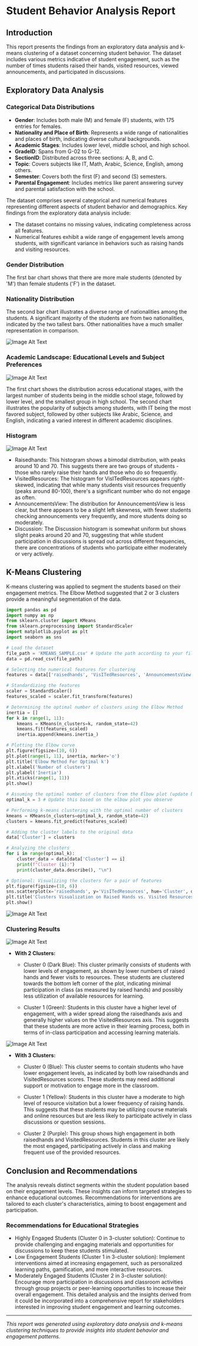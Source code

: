 
# Student Behavior Analysis Report

## Introduction
This report presents the findings from an exploratory data analysis and k-means clustering of a dataset concerning student behavior. The dataset includes various metrics indicative of student engagement, such as the number of times students raised their hands, visited resources, viewed announcements, and participated in discussions.

## Exploratory Data Analysis

### Categorical Data Distributions

- **Gender**: Includes both male (M) and female (F) students, with 175 entries for females.
- **Nationality and Place of Birth**: Represents a wide range of nationalities and places of birth, indicating diverse cultural backgrounds.
- **Academic Stages**: Includes lower level, middle school, and high school.
- **GradeID**: Spans from G-02 to G-12.
- **SectionID**: Distributed across three sections: A, B, and C.
- **Topic**: Covers subjects like IT, Math, Arabic, Science, English, among others.
- **Semester**: Covers both the first (F) and second (S) semesters.
- **Parental Engagement**: Includes metrics like parent answering survey and parental satisfaction with the school.


The dataset comprises several categorical and numerical features representing different aspects of student behavior and demographics. Key findings from the exploratory data analysis include:
- The dataset contains no missing values, indicating completeness across all features.
- Numerical features exhibit a wide range of engagement levels among students, with significant variance in behaviors such as raising hands and visiting resources.
 ### Gender Distribution
The first bar chart shows that there are more male students (denoted by 'M') than female students ('F') in the dataset.

### Nationality Distribution
The second bar chart illustrates a diverse range of nationalities among the students. A significant majority of the students are from two nationalities, indicated by the two tallest bars. Other nationalities have a much smaller representation in comparison.


  ![Image Alt Text](figures1/fig5.png)

  ### Academic Landscape: Educational Levels and Subject Preferences
   ![Image Alt Text](figures1/fig6.png)

 The first chart shows the distribution across educational stages, with the largest number of students being in the middle school stage, followed by lower level, and the smallest group in high school. The second chart illustrates the popularity of subjects among students, with IT being the most favored subject, followed by other subjects like Arabic, Science, and English, indicating a varied interest in different academic disciplines.

  ### Histogram
  ![Image Alt Text](figures1/fig1.png)

- Raisedhands:
This histogram shows a bimodal distribution, with peaks around 10 and 70. This suggests there are two groups of students - those who rarely raise their hands and those who do so frequently.
 - VisitedResources:
The histogram for VisITedResources appears right-skewed, indicating that while many students visit resources frequently (peaks around 80-100), there's a significant number who do not engage as often.
 - AnnouncementsView:
The distribution for AnnouncementsView is less clear, but there appears to be a slight left skewness, with fewer students checking announcements very frequently, and more students doing so moderately.
 - Discussion:
The Discussion histogram is somewhat uniform but shows slight peaks around 20 and 70, suggesting that while student participation in discussions is spread out across different frequencies, there are concentrations of students who participate either moderately or very actively.

## K-Means Clustering
K-means clustering was applied to segment the students based on their engagement metrics. The Elbow Method suggested that 2 or 3 clusters provide a meaningful segmentation of the data.

```python
import pandas as pd
import numpy as np
from sklearn.cluster import KMeans
from sklearn.preprocessing import StandardScaler
import matplotlib.pyplot as plt
import seaborn as sns

# Load the dataset
file_path = 'KMEANS_SAMPLE.csv' # Update the path according to your file system
data = pd.read_csv(file_path)

# Selecting the numerical features for clustering
features = data[['raisedhands', 'VisITedResources', 'AnnouncementsView', 'Discussion']]

# Standardizing the features
scaler = StandardScaler()
features_scaled = scaler.fit_transform(features)

# Determining the optimal number of clusters using the Elbow Method
inertia = []
for k in range(1, 11):
    kmeans = KMeans(n_clusters=k, random_state=42)
    kmeans.fit(features_scaled)
    inertia.append(kmeans.inertia_)

# Plotting the Elbow curve
plt.figure(figsize=(10, 6))
plt.plot(range(1, 11), inertia, marker='o')
plt.title('Elbow Method For Optimal k')
plt.xlabel('Number of clusters')
plt.ylabel('Inertia')
plt.xticks(range(1, 11))
plt.show()

# Assuming the optimal number of clusters from the Elbow plot (update based on your observation)
optimal_k = 3 # Update this based on the elbow plot you observe

# Performing k-means clustering with the optimal number of clusters
kmeans = KMeans(n_clusters=optimal_k, random_state=42)
clusters = kmeans.fit_predict(features_scaled)

# Adding the cluster labels to the original data
data['Cluster'] = clusters

# Analyzing the clusters
for i in range(optimal_k):
    cluster_data = data[data['Cluster'] == i]
    print(f"Cluster {i}:")
    print(cluster_data.describe(), "\n")

# Optional: Visualizing the clusters for a pair of features
plt.figure(figsize=(10, 6))
sns.scatterplot(x='raisedhands', y='VisITedResources', hue='Cluster', data=data, palette='viridis')
plt.title('Clusters Visualization on Raised Hands vs. Visited Resources')
plt.show()
```

![Image Alt Text](figures1/fig2.png)
### Clustering Results

![Image Alt Text](figures1/fig4.png)
- **With 2 Clusters:**
  - Cluster 0 (Dark Blue): This cluster primarily consists of students with lower levels of engagement, as shown by lower numbers of raised hands and fewer visits to resources. These students are clustered towards the bottom left corner of the plot, indicating minimal participation in class (as measured by raised hands) and possibly less utilization of available resources for learning.

  - Cluster 1 (Green): Students in this cluster have a higher level of engagement, with a wider spread along the raisedhands axis and generally higher values on the VisitedResources axis. This suggests that these students are more active in their learning process, both in terms of in-class participation and accessing learning materials.



![Image Alt Text](figures1/fig3.png)
- **With 3 Clusters:**
  - Cluster 0 (Blue): This cluster seems to contain students who have lower engagement levels, as indicated by both low raisedhands and VisitedResources scores. These students may need additional support or motivation to engage more in the classroom.

  - Cluster 1 (Yellow): Students in this cluster have a moderate to high level of resource visitation but a lower frequency of raising hands. This suggests that these students may be utilizing course materials and online resources but are less likely to participate actively in class discussions or question sessions.

  - Cluster 2 (Purple): This group shows high engagement in both raisedhands and VisitedResources. Students in this cluster are likely the most engaged, participating actively in class and making frequent use of the provided resources.

## Conclusion and Recommendations
The analysis reveals distinct segments within the student population based on their engagement levels. These insights can inform targeted strategies to enhance educational outcomes. Recommendations for interventions are tailored to each cluster's characteristics, aiming to boost engagement and participation.

### Recommendations for Educational Strategies
- Highly Engaged Students (Cluster 0 in 3-cluster solution): Continue to provide challenging and engaging materials and opportunities for discussions to keep these students stimulated.
- Low Engagement Students (Cluster 1 in 3-cluster solution): Implement interventions aimed at increasing engagement, such as personalized learning paths, gamification, and more interactive resources.
- Moderately Engaged Students (Cluster 2 in 3-cluster solution): Encourage more participation in discussions and classroom activities through group projects or peer-learning opportunities to increase their overall engagement.
This detailed analysis and the insights derived from it could be incorporated into a comprehensive report for stakeholders interested in improving student engagement and learning outcomes.


---

*This report was generated using exploratory data analysis and k-means clustering techniques to provide insights into student behavior and engagement patterns.*

